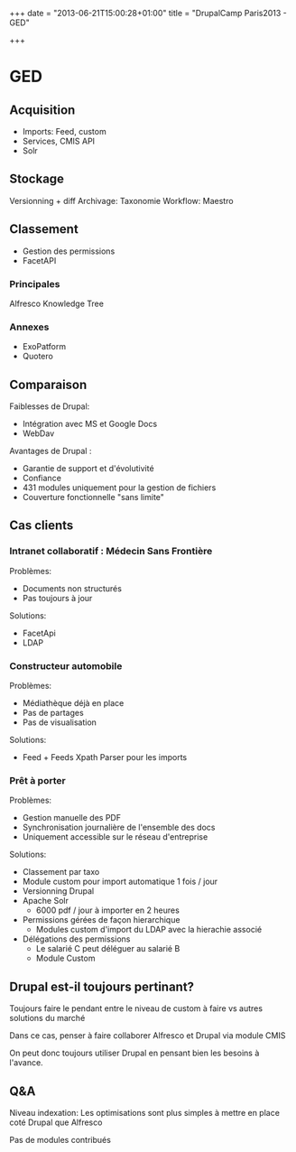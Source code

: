 +++
date = "2013-06-21T15:00:28+01:00"
title = "DrupalCamp Paris2013 - GED"

+++

# GED

## Acquisition

* Imports: Feed, custom
* Services, CMIS API
* Solr

## Stockage
Versionning + diff
Archivage: Taxonomie
Workflow: Maestro

## Classement
* Gestion des permissions
* FacetAPI

### Principales
Alfresco
Knowledge Tree

### Annexes
* ExoPatform
* Quotero


## Comparaison
Faiblesses de Drupal:

 * Intégration avec MS et Google Docs
 * WebDav

Avantages de Drupal :

 * Garantie de support et d'évolutivité
 * Confiance
 * 431 modules uniquement pour la gestion de fichiers
 * Couverture fonctionnelle "sans limite"

## Cas clients

### Intranet collaboratif : Médecin Sans Frontière
Problèmes:

 * Documents non structurés
 * Pas toujours à jour

Solutions:

 * FacetApi
 * LDAP


### Constructeur automobile
Problèmes:

 * Médiathèque déjà en place
 * Pas de partages
 * Pas de visualisation

Solutions:

 * Feed + Feeds Xpath Parser pour les imports


### Prêt à porter
Problèmes:

 * Gestion manuelle des PDF
 * Synchronisation journalière de l'ensemble des docs
 * Uniquement accessible sur le réseau d'entreprise

Solutions:

 * Classement par taxo
 * Module custom pour import automatique 1 fois / jour
 * Versionning Drupal
 * Apache Solr
    * 6000 pdf / jour à importer en 2 heures
 * Permissions gérées de façon hierarchique
    * Modules custom d'import du LDAP avec la hierachie associé
 * Délégations des permissions
    * Le salarié C peut déléguer au salarié B
    * Module Custom

## Drupal est-il toujours pertinant?
Toujours faire le pendant entre le niveau de custom à faire vs autres solutions du marché

Dans ce cas, penser à faire collaborer Alfresco et Drupal via module CMIS

On peut donc toujours utiliser Drupal en pensant bien les besoins à l'avance.

## Q&A
Niveau indexation: Les optimisations sont plus simples à mettre en place coté Drupal que Alfresco

Pas de modules contribués
